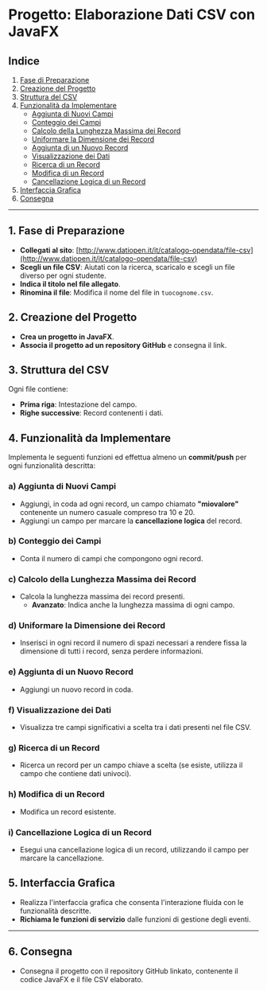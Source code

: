 # Progetto: Elaborazione Dati CSV con JavaFX

## Indice
1. [Fase di Preparazione](#1-fase-di-preparazione)
2. [Creazione del Progetto](#2-creazione-del-progetto)
3. [Struttura del CSV](#3-struttura-del-csv)
4. [Funzionalità da Implementare](#4-funzionalità-da-implementare)
   - [Aggiunta di Nuovi Campi](#a-aggiunta-di-nuovi-campi)
   - [Conteggio dei Campi](#b-conteggio-dei-campi)
   - [Calcolo della Lunghezza Massima dei Record](#c-calcolo-della-lunghezza-massima-dei-record)
   - [Uniformare la Dimensione dei Record](#d-uniformare-la-dimensione-dei-record)
   - [Aggiunta di un Nuovo Record](#e-aggiunta-di-un-nuovo-record)
   - [Visualizzazione dei Dati](#f-visualizzazione-dei-dati)
   - [Ricerca di un Record](#g-ricerca-di-un-record)
   - [Modifica di un Record](#h-modifica-di-un-record)
   - [Cancellazione Logica di un Record](#i-cancellazione-logica-di-un-record)
5. [Interfaccia Grafica](#5-interfaccia-grafica)
6. [Consegna](#6-consegna)

---

## 1. Fase di Preparazione
- **Collegati al sito**: [http://www.datiopen.it/it/catalogo-opendata/file-csv](http://www.datiopen.it/it/catalogo-opendata/file-csv)
- **Scegli un file CSV**: Aiutati con la ricerca, scaricalo e scegli un file diverso per ogni studente.
- **Indica il titolo nel file allegato**.
- **Rinomina il file**: Modifica il nome del file in `tuocognome.csv`.

## 2. Creazione del Progetto
- **Crea un progetto in JavaFX**.
- **Associa il progetto ad un repository GitHub** e consegna il link.

## 3. Struttura del CSV
Ogni file contiene:
- **Prima riga**: Intestazione del campo.
- **Righe successive**: Record contenenti i dati.

## 4. Funzionalità da Implementare
Implementa le seguenti funzioni ed effettua almeno un **commit/push** per ogni funzionalità descritta:

### a) Aggiunta di Nuovi Campi
- Aggiungi, in coda ad ogni record, un campo chiamato **"miovalore"** contenente un numero casuale compreso tra 10 e 20.
- Aggiungi un campo per marcare la **cancellazione logica** del record.

### b) Conteggio dei Campi
- Conta il numero di campi che compongono ogni record.

### c) Calcolo della Lunghezza Massima dei Record
- Calcola la lunghezza massima dei record presenti.
  - **Avanzato**: Indica anche la lunghezza massima di ogni campo.

### d) Uniformare la Dimensione dei Record
- Inserisci in ogni record il numero di spazi necessari a rendere fissa la dimensione di tutti i record, senza perdere informazioni.

### e) Aggiunta di un Nuovo Record
- Aggiungi un nuovo record in coda.

### f) Visualizzazione dei Dati
- Visualizza tre campi significativi a scelta tra i dati presenti nel file CSV.

### g) Ricerca di un Record
- Ricerca un record per un campo chiave a scelta (se esiste, utilizza il campo che contiene dati univoci).

### h) Modifica di un Record
- Modifica un record esistente.

### i) Cancellazione Logica di un Record
- Esegui una cancellazione logica di un record, utilizzando il campo per marcare la cancellazione.

## 5. Interfaccia Grafica
- Realizza l'interfaccia grafica che consenta l'interazione fluida con le funzionalità descritte.
- **Richiama le funzioni di servizio** dalle funzioni di gestione degli eventi.

---

## 6. Consegna
- Consegna il progetto con il repository GitHub linkato, contenente il codice JavaFX e il file CSV elaborato.
